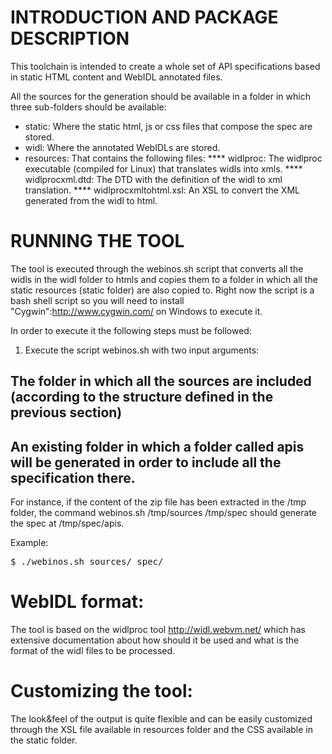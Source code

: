 INTRODUCTION AND PACKAGE DESCRIPTION
====================================

This toolchain is intended to create a whole set of API specifications based in static HTML content and WebIDL annotated files.

All the sources for the generation should be available in a folder in which three sub-folders should be available:

* static: Where the static html, js or css files that compose the spec are stored.
 * widl: Where the annotated WebIDLs are stored.
 * resources: That contains the following files:
 **** widlproc: The widlproc executable (compiled for Linux) that translates widls into xmls.
 **** widlprocxml.dtd: The DTD with the definition of the widl to xml translation.
 **** widlprocxmltohtml.xsl: An XSL to convert the XML generated from the widl to html.

RUNNING THE TOOL
================

The tool is executed through the webinos.sh script that converts all the widls in the widl folder to htmls and copies them to a folder in which all the static resources (static folder) are also copied to. Right now the script is a bash shell script so you will need to install "Cygwin":http://www.cygwin.com/ on Windows to execute it.

In order to execute it the following steps must be followed:

1) Execute the script webinos.sh with two input arguments:

## The folder in which all the sources are included (according to the structure defined in the previous section)
 ## An existing folder in which a folder called apis will be generated in order to include all the specification there.

For instance, if the content of the zip file has been extracted in the /tmp folder, the command webinos.sh /tmp/sources /tmp/spec should generate the spec at /tmp/spec/apis.

Example:
<pre>
$ ./webinos.sh sources/ spec/
</pre>

WebIDL format:
==============

The tool is based on the widlproc tool http://widl.webvm.net/ which has extensive documentation about how should it be used and what is the format of the widl files to be processed.

Customizing the tool:
=====================

The look&feel of the output is quite flexible and can be easily customized through the XSL file available in resources folder and the CSS available in the static folder.

